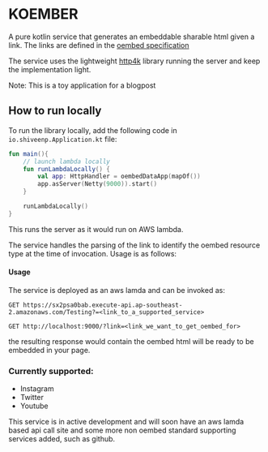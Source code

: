 # KOEMBER

A pure kotlin service that generates an embeddable sharable html given a link. The links are defined in the [oembed specification](https://oembed.com/)

The service uses the lightweight [http4k](https://www.http4k.org/) library running the server and keep the implementation light.

Note: This is a toy application for a blogpost

## How to run locally

To run the library locally, add the following code in `io.shiveenp.Application.kt` file:

```kotlin
fun main(){
    // launch lambda locally
    fun runLambdaLocally() {
        val app: HttpHandler = oembedDataApp(mapOf())
        app.asServer(Netty(9000)).start()
    }

    runLambdaLocally()
}
```

This runs the server as it would run on AWS lambda.

The service handles the parsing of the link to identify the oembed resource type at the time of invocation. Usage is as follows:

#### Usage

The service is deployed as an aws lamda and can be invoked as:

```http request
GET https://sx2psa0bab.execute-api.ap-southeast-2.amazonaws.com/Testing?=<link_to_a_supported_service>
```

```http request
GET http://localhost:9000/?link=<link_we_want_to_get_oembed_for>
```

the resulting response would contain the oembed html will be ready to be embedded in your page.

### Currently supported:
- Instagram
- Twitter
- Youtube

This service is in active development and will soon have an aws lamda based api call site and some more non oembed standard supporting services added, such as github.

